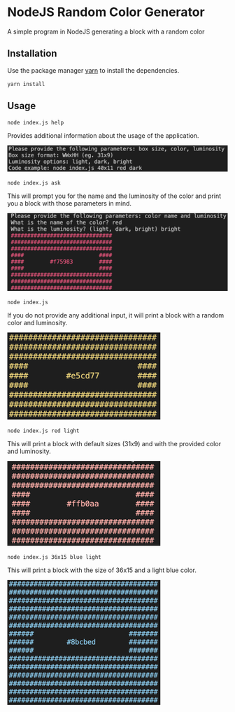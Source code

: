 # NodeJS Random Color Generator

A simple program in NodeJS generating a block with a random color

## Installation

Use the package manager [yarn](https://yarnpkg.com/) to install the dependencies.

```bash
yarn install
```

## Usage

```
node index.js help
```

Provides additional information about the usage of the application.

<img src='./img/help_feature.png' width="600">

```
node index.js ask
```

This will prompt you for the name and the luminosity of the color and print you a block with those parameters in mind.

<img src='./img/ask_feature.png' width="600">

```
node index.js
```

If you do not provide any additional input, it will print a block with a random color and luminosity.

<img src='./img/no_input.png' width="350">

```
node index.js red light
```

This will print a block with default sizes (31x9) and with the provided color and luminosity.

<img src='./img/red_square.png' width="350">

```
node index.js 36x15 blue light
```

This will print a block with the size of 36x15 and a light blue color.

<img src='./img/blue_square_with_sizes.png' width="350">
